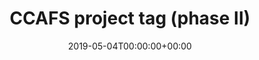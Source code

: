 ---
title: 'CCAFS project tag (phase II)'
field: 'cg.identifier.ccafsprojectpii'
slug: 'cg-identifier-ccafsprojectpii'
description: 'CCAFS Phase II project tag'
required: False
vocabulary: 'cg-identifier-ccafsprojectpii.txt'
date: '2019-05-04T00:00:00+00:00'
---